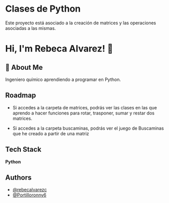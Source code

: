 # Clases de Python

Este proyecto está asociado a la creación de matrices y las operaciones asociadas a las mismas.

# Hi, I'm Rebeca Alvarez! 👋

## 🚀 About Me

Ingeniero químico aprendiendo a programar en Python. 

## Roadmap

- Si accedes a la carpeta de matrices, podrás ver las clases en las que aprendo a hacer funciones para rotar, trasponer, sumar y restar dos matrices.

- Si accedes a la carpeta buscaminas, podrás ver el juego de Buscaminas que he creado a partir de una matriz

## Tech Stack

**Python**

## Authors

- [@rebecalvarezc](https://www.github.com/rebecalvarezc)
- [@Portilloronny6](https://github.com/Portilloronny6)
  
